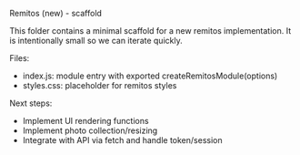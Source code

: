 Remitos (new) - scaffold

This folder contains a minimal scaffold for a new remitos implementation. It is intentionally small so we can iterate quickly.

Files:
- index.js: module entry with exported createRemitosModule(options)
- styles.css: placeholder for remitos styles

Next steps:
- Implement UI rendering functions
- Implement photo collection/resizing
- Integrate with API via fetch and handle token/session
